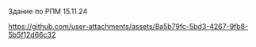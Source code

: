 Здание по РПМ 15.11.24

https://github.com/user-attachments/assets/8a5b79fc-5bd3-4267-9fb8-5b5f12d66c32

